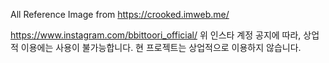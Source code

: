 All Reference Image from https://crooked.imweb.me/

https://www.instagram.com/bbittoori_official/
위 인스타 계정 공지에 따라, 상업적 이용에는 사용이 불가능합니다. 현 프로젝트는 상업적으로 이용하지 않습니다.
